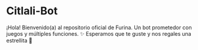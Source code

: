 # Citlali-Bot
¡Hola! Bienvenido(a) al repositorio oficial de Furina. Un bot prometedor con juegos y múltiples funciones. ✨ Esperamos que te guste y nos regales una estrellita 🌟
